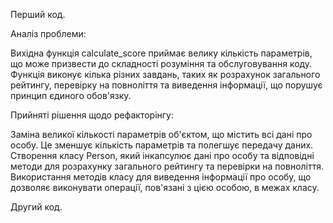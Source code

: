 Перший код.

Аналіз проблеми:

Вихідна функція calculate_score приймає велику кількість параметрів, що може призвести до складності розуміння та обслуговування коду.
Функція виконує кілька різних завдань, таких як розрахунок загального рейтингу, перевірку на повноліття та виведення інформації, що порушує принцип єдиного обов'язку.

Прийняті рішення щодо рефакторінгу:

Заміна великої кількості параметрів об'єктом, що містить всі дані про особу. Це зменшує кількість параметрів та полегшує передачу даних.
Створення класу Person, який інкапсулює дані про особу та відповідні методи для розрахунку загального рейтингу та перевірки на повноліття.
Використання методів класу для виведення інформації про особу, що дозволяє виконувати операції, пов'язані з цією особою, в межах класу.

Другий код.

